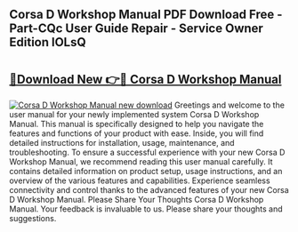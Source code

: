 ## Corsa D Workshop Manual PDF Download Free - Part-CQc User Guide Repair - Service Owner Edition lOLsQ

# <h2><a href="http://cf22399.oget.top/?id=Corsa+D+Workshop+Manual">🔗Download New 👉🔴 Corsa D Workshop Manual</a></h2>

[![Corsa D Workshop Manual new download](https://i.imgur.com/5g1atiW.png)](http://cf22399.oget.top/?id=Corsa+D+Workshop+Manual)
Greetings and welcome to the user manual for your newly implemented system Corsa D Workshop Manual. This manual is specifically designed to help you navigate the features and functions of your product with ease. Inside, you will find detailed instructions for installation, usage, maintenance, and troubleshooting. To ensure a successful experience with your new Corsa D Workshop Manual, we recommend reading this user manual carefully. It contains detailed information on product setup, usage instructions, and an overview of the various features and capabilities. Experience seamless connectivity and control thanks to the advanced features of your new Corsa D Workshop Manual. Please Share Your Thoughts Corsa D Workshop Manual. Your feedback is invaluable to us. Please share your thoughts and suggestions.
